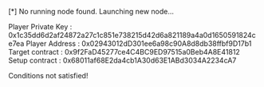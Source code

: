 [*] No running node found. Launching new node...

Player Private Key : 0x1c35dd6d2af24872a27c1c851e738215d42d6a821189a4a0d1650591824ce7ea
Player Address     : 0x02943012dD301ee6a98c90A8d8db38ffbf9D17b1
Target contract    : 0x9f2FaD45277ce4C4BC9ED97515a0Beb4A8E41812
Setup contract     : 0x68011af68E2da4cb1A30d63E1ABd3034A2234cA7


Conditions not satisfied!
